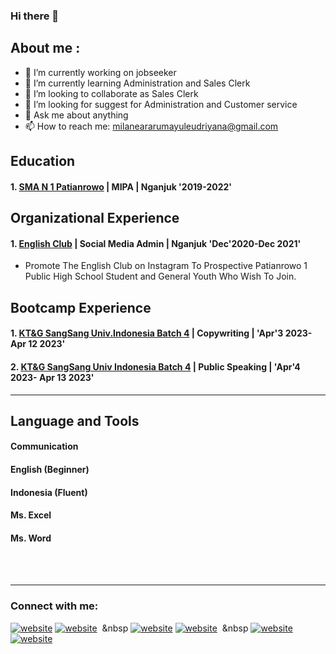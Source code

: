 ### Hi there 👋
## About me :
- 🔭 I’m currently working on jobseeker
- 🌱 I’m currently learning Administration and Sales Clerk
- 👯 I’m looking to collaborate as Sales Clerk
- 🤔 I’m looking for suggest for Administration and Customer service
- 💬 Ask me about anything
- 📫 How to reach me: milaneararumayuleudriyana@gmail.com

## Education

#### 1. [SMA N 1 Patianrowo](https://sman1patianrowo.sch.id) | MIPA | Nganjuk '2019-2022'

## Organizational Experience
#### 1. [English Club](https://instagram.com/englishclub_smarispat) | Social Media Admin | Nganjuk 'Dec'2020-Dec 2021'
  - Promote The English Club on Instagram To Prospective Patianrowo 1 Public High School Student and General Youth Who Wish To Join.
## Bootcamp Experience
#### 1. [KT&G SangSang Univ.Indonesia Batch 4](https://instagram.com/sangsangunivid) | Copywriting | 'Apr'3 2023-Apr 12 2023'
#### 2. [KT&G SangSang Univ Indonesia Batch 4](https://instagram.com/sangsangunivid) | Public Speaking | 'Apr'4 2023- Apr 13 2023'
---

## Language and Tools

#### Communication 
#### English (Beginner)
#### Indonesia (Fluent)
#### Ms. Excel 
#### Ms. Word
<br />
<br />

---
### Connect with me:
[![website](.img/twitter-light.svg)](https://twitter.com/LyMaiteu?t=ubam4PnGHM5uCx39yISZXQ&s=08-light-mode-only)
[![website](.img/twitter-dark.svg)](https://twitter.com/LyMaiteu-dark-mode-only)
&nbsp;&nbsp
[![website](.img/linkedin-light.svg)](https://www.linkedin.com/in/milanear-arum-ayu-leudriyana-light-mode-only)
[![website](.img/linkedin-dark.svg)](https://www.linkedin.com/in/milanear-arum-ayu-leudriyana-dark-mode-only)
&nbsp;&nbsp
[![website](.img/intagram-light.svg)](https://instagram.com/leuidazzle?igshid=ZDdkNTZiNTM=-light-mode-only)
[![website](.img/intagram-dark.svg)](https://instagram.com/leuidazzle-dark-mode-only)
